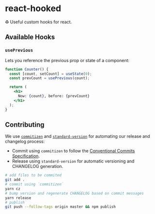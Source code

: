 # react-hooked

♻️ Useful custom hooks for react.

## Available Hooks

### `usePrevious`

Lets you reference the previous prop or state of a component:

```jsx
function Counter() {
  const [count, setCount] = useState(0);
  const prevCount = usePrevious(count);

  return (
    <h1>
      Now: {count}, before: {prevCount}
    </h1>
  );
}
```

## Contributing

We use [`commitizen`](https://github.com/commitizen/cz-cli) and [`standard-version`](https://github.com/conventional-changelog/standard-version) for automating our release and changelog process:

- Commit using `commitizen` to follow the [Conventional Commits Specification](https://conventionalcommits.org/).
- Release using `standard-version` for automatic versioning and CHANGELOG generation.

```bash
# add files to be commited
git add .
# commit using `commitizen`
yarn cz
# bump version and regenerate CHANGELOG based on commit messages
yarn release
# publish
git push --follow-tags origin master && npm publish
```
